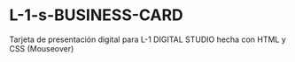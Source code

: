 # L-1-s-BUSINESS-CARD
Tarjeta de presentación digital para L-1 DIGITAL STUDIO hecha con HTML y CSS (Mouseover)
